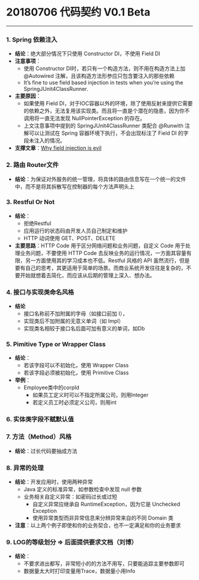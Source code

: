 # 20180706 代码契约 V0.1 Beta

-----

### 1. Spring 依赖注入
- **结论**：绝大部分情况下只使用 Constructor DI，不使用 Field DI
- **注意事项**：
    - 使用 Constructor DI时，若只有一个构造方法，则不用在构造方法上加 @Autowired 注解，且该构造方法形参应只包含要注入的那些依赖
    -  It’s fine to use field based injection in tests when you’re using the SpringJUnit4ClassRunner.
- **主要原因**：
    - 如果使用 Field DI，对于IOC容器以外的环境，除了使用反射来提供它需要的依赖之外，无法复用该实现类。而且将一直是个潜在的隐患，因为你不调用将一直无法发现 NullPointerException 的存在。 
    - 上文注意事项中提到的 SpringJUnit4ClassRunner 类配合 @Runwith 注解可以让测试在 Spring 容器环境下执行，不会出现标注了 Field DI 的字段未注入的情况。
- **支撑文章**：[Why field injection is evil](http://olivergierke.de/2013/11/why-field-injection-is-evil/) 

### 2. 路由 Router文件
- **结论**：为保证对外服务的统一管理，将具体的路由信息写在一个统一的文件中，而不是将其拆散写在控制器的每个方法声明头上

### 3. Restful Or Not
- **结论**：
    - 拒绝Restful
    - 应用运行的状态码由开发人员自己制定和维护
    - HTTP 动词使用 GET、POST、DELETE
- **主要思路**：HTTP Code 用于区分网络问题和业务问题，自定义 Code 用于处理业务问题，不要使用 HTTP Code 去反映业务的运行情况，一方面其容量有限，另一方面使用其的学习成本也不低。Restful 风格的 API 虽然流行，但是要有自己的思考，其更适用于简单的场景。而商业系统开发往往是复杂的，不要开始就想着去简化，而应该从后期的管理上深入、想办法。

### 4. 接口与实现类命名风格
- **结论**
    - 接口名称前不加附属的字母（如接口前加 I），
    - 实现类后不加附属的无意义单词（如 Impl）
    - 实现类名相较于接口名后面可加有意义的单词，如Db

### 5. Pimitive Type or Wrapper Class 
- **结论**：
    - 若该字段可以不初始化，使用 Wrapper Class
    - 若该字段必须被初始化，使用 Primitive Class
- **举例**：
    - Employee类中的corpId
        - 如果员工定义时可以不指定所属公司，则用Integer
        - 若定义员工时必须定义公司，则用int

### 6. 实体类字段不赋默认值

### 7. 方法（Method）风格
- **结论**：过长代码要抽成方法

### 8. 异常的处理
- **结论**：开发应用时，使用两种异常
    - Java 定义的标准异常，如参数检查中发现 null 参数 
    - 业务相关自定义异常：如密码过长或过短
        - 自定义异常应继承自 RuntimeException，因为它是 Unchecked Exception
        - 使用异常类型而非异常信息来分辨异常来自的不同 Domain 类
- **注意**：以上两个例子即使和你的业务契合，也不一定满足和你的业务要求

### 9. LOG的等级划分 => 后面提供要求文档（刘博）
- **结论**：
    - 不要求进出都写，非常短小的的方法不用写，只要能追踪主要参数即可
    - 数据量太大时打印变量用Trace，数据量小用Info

